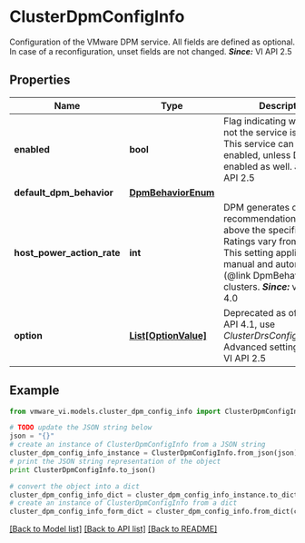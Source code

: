 # ClusterDpmConfigInfo

Configuration of the VMware DPM service.  All fields are defined as optional. In case of a reconfiguration, unset fields are not changed.  ***Since:*** VI API 2.5 

## Properties
Name | Type | Description | Notes
------------ | ------------- | ------------- | -------------
**enabled** | **bool** | Flag indicating whether or not the service is enabled.  This service can not be enabled, unless DRS is enabled as well.  ***Since:*** VI API 2.5  | [optional] 
**default_dpm_behavior** | [**DpmBehaviorEnum**](DpmBehaviorEnum.md) |  | [optional] 
**host_power_action_rate** | **int** | DPM generates only those recommendations that are above the specified rating.  Ratings vary from 1 to 5. This setting applies to both manual and automated (@link DpmBehavior) DPM clusters.  ***Since:*** vSphere API 4.0  | [optional] 
**option** | [**List[OptionValue]**](OptionValue.md) | Deprecated as of vSphere API 4.1, use *ClusterDrsConfigInfo.option*.  Advanced settings.  ***Since:*** VI API 2.5  | [optional] 

## Example

```python
from vmware_vi.models.cluster_dpm_config_info import ClusterDpmConfigInfo

# TODO update the JSON string below
json = "{}"
# create an instance of ClusterDpmConfigInfo from a JSON string
cluster_dpm_config_info_instance = ClusterDpmConfigInfo.from_json(json)
# print the JSON string representation of the object
print ClusterDpmConfigInfo.to_json()

# convert the object into a dict
cluster_dpm_config_info_dict = cluster_dpm_config_info_instance.to_dict()
# create an instance of ClusterDpmConfigInfo from a dict
cluster_dpm_config_info_form_dict = cluster_dpm_config_info.from_dict(cluster_dpm_config_info_dict)
```
[[Back to Model list]](../README.md#documentation-for-models) [[Back to API list]](../README.md#documentation-for-api-endpoints) [[Back to README]](../README.md)


